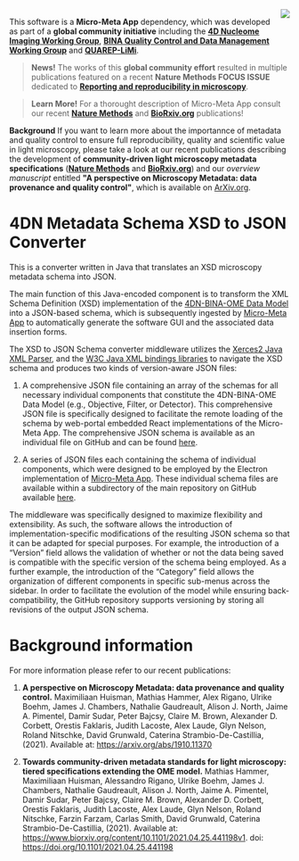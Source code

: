 <img align="right" src="https://github.com/WU-BIMAC/MicroMetaApp.github.io/blob/master/images/Nature%20Methods_COVER.png">

This software is a **Micro-Meta App** dependency, which was developed as part of a **global community initiative** including the **[4D Nucleome Imaging Working Group](https://www.4dnucleome.org/)**, **[BINA Quality Control and Data Management Working Group](https://www.bioimagingna.org/qc-dm-wg)** and **[QUAREP-LiMi](https://quarep.org/)**. 

> **News!** The works of this **global community effort** resulted in multiple publications featured on a recent **Nature Methods FOCUS ISSUE** dedicated to **[Reporting and reproducibility in microscopy](https://www.nature.com/collections/djiciihhjh)**. 

> **Learn More!** For a thorought description of Micro-Meta App consult our recent **[Nature Methods](https://doi.org/10.1038/s41592-021-01315-z)** and **[BioRxiv.org](https://doi.org/10.1101/2021.05.31.446382)** publications!

**Background** If you want to learn more about the importannce of metadata and quality control to ensure full reproducibility, quality and scientific value in light microscopy, please take a look at our recent publications describing the development of **community-driven light microscopy metadata specifications** (**[Nature Methods](https://doi.org/10.1038/s41592-021-01327-9)** and **[BioRxiv.org](https://doi.org/10.1101/2021.04.25.441198)**) and our _overview manuscript_ entitled **"A perspective on Microscopy Metadata: data provenance and quality control"**, which is available on [ArXiv.org](https://arxiv.org/abs/1910.11370).

# 4DN Metadata Schema XSD to JSON Converter
This is a converter written in Java that translates an XSD microscopy metadata schema into JSON.

The main function of this Java-encoded component is to transform the XML Schema Definition (XSD) implementation of the [4DN-BINA-OME Data Model](https://zenodo.org/record/4710731) into a JSON-based schema, which is subsequently ingested by  [Micro-Meta App](https://wu-bimac.github.io/MicroMetaApp.github.io/) to automatically generate the software GUI and the associated data insertion forms.

The XSD to JSON Schema converter middleware utilizes the [Xerces2 Java XML Parser](http://xerces.apache.org/xerces2-j/), and the [W3C Java XML bindings libraries](https://www.w3.org/TR/2003/WD-DOM-Level-3-Core-20030609/java-binding.html) to navigate the XSD schema and produces two kinds of version-aware JSON files:

1. A comprehensive JSON file containing an array of the schemas for all necessary individual components that constitute the 4DN-BINA-OME Data Model (e.g., Objective, Filter, or Detector). This comprehensive JSON file is specifically designed to facilitate the remote loading of the schema by web-portal embedded React implementations of the Micro-Meta App. The comprehensive JSON schema is available as an individual file on GitHub and can be found [here](https://github.com/WU-BIMAC/4DNMetadataSchemaXSD2JSONConverter/blob/master/latest/fullSchema.json). 

2. A series of JSON files each containing the schema of individual components, which were designed to be employed by the Electron implementation of [Micro-Meta App](https://wu-bimac.github.io/MicroMetaApp.github.io/). These individual schema files are available within a subdirectory of the main repository on GitHub available [here](https://github.com/WU-BIMAC/4DNMetadataSchemaXSD2JSONConverter/tree/master/latest/schemas).

The middleware was specifically designed to maximize flexibility and extensibility. As such, the software allows the introduction of implementation-specific modifications of the resulting JSON schema so that it can be adapted for special purposes. For example, the introduction of a “Version” field allows the validation of whether or not the data being saved is compatible with the specific version of the schema being employed. As a further example, the introduction of the “Category” field allows the organization of different components in specific sub-menus across the sidebar. In order to facilitate the evolution of the model while ensuring back-compatibility, the GitHub repository supports versioning by storing all revisions of the output JSON schema.

# Background information

For more information please refer to our recent publications:

1. **A perspective on Microscopy Metadata: data provenance and quality control.**
Maximiliaan Huisman, Mathias Hammer, Alex Rigano, Ulrike Boehm, James J. Chambers, Nathalie Gaudreault, Alison J. North, Jaime A. Pimentel, Damir Sudar, Peter Bajcsy, Claire M. Brown, Alexander D. Corbett, Orestis Faklaris, Judith Lacoste, Alex Laude, Glyn Nelson, Roland Nitschke, David Grunwald, Caterina Strambio-De-Castillia, (2021). Available at: https://arxiv.org/abs/1910.11370

2. **Towards community-driven metadata standards for light microscopy: tiered specifications extending the OME model.**
Mathias Hammer, Maximiliaan Huisman, Alessandro Rigano, Ulrike Boehm, James J. Chambers, Nathalie Gaudreault, Alison J. North, Jaime A. Pimentel, Damir Sudar, Peter Bajcsy, Claire M. Brown, Alexander D. Corbett, Orestis Faklaris, Judith Lacoste, Alex Laude, Glyn Nelson, Roland Nitschke, Farzin Farzam, Carlas Smith, David Grunwald, Caterina Strambio-De-Castillia, (2021). Available at: https://www.biorxiv.org/content/10.1101/2021.04.25.441198v1. doi: https://doi.org/10.1101/2021.04.25.441198

